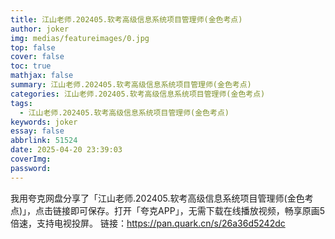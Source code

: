 ```yaml
---
title: 江山老师.202405.软考高级信息系统项目管理师(金色考点)
author: joker
img: medias/featureimages/0.jpg
top: false
cover: false
toc: true
mathjax: false
summary: 江山老师.202405.软考高级信息系统项目管理师(金色考点)
categories: 江山老师.202405.软考高级信息系统项目管理师(金色考点)
tags:
  - 江山老师.202405.软考高级信息系统项目管理师(金色考点)
keywords: joker
essay: false
abbrlink: 51524
date: 2025-04-20 23:39:03
coverImg:
password:
---
```


我用夸克网盘分享了「江山老师.202405.软考高级信息系统项目管理师(金色考点)」，点击链接即可保存。打开「夸克APP」，无需下载在线播放视频，畅享原画5倍速，支持电视投屏。
链接：https://pan.quark.cn/s/26a36d5242dc
